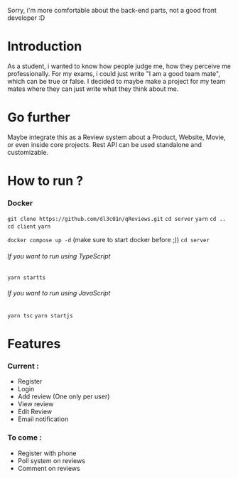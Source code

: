 Sorry, i'm more comfortable about the back-end parts, not a good front developer :D
# Introduction

As a student, i wanted to know how people judge me, how they perceive me professionally. For my exams, i could just write "I am a good team mate", which can be true or false. I decided to maybe make a project for my team mates where they can just write what they think about me.


# Go further

Maybe integrate this as a Review system about a Product, Website, Movie, or even inside core projects. Rest API can be used standalone and customizable.

# How to run ?

### Docker

```git clone https://github.com/dl3c01n/qReviews.git```
```cd server```
```yarn```
```cd ..```
```cd client```
```yarn```

```docker compose up -d``` (make sure to start docker before ;))
```cd server```

###### If you want to run using TypeScript
```yarn startts```

###### If you want to run using JavaScript
```yarn tsc```
```yarn startjs```



# Features 
### Current :
- Register
- Login
- Add review (One only per user)
- View review
- Edit Review
- Email notification

### To come :
- Register with phone
- Poll system on reviews
- Comment on reviews
